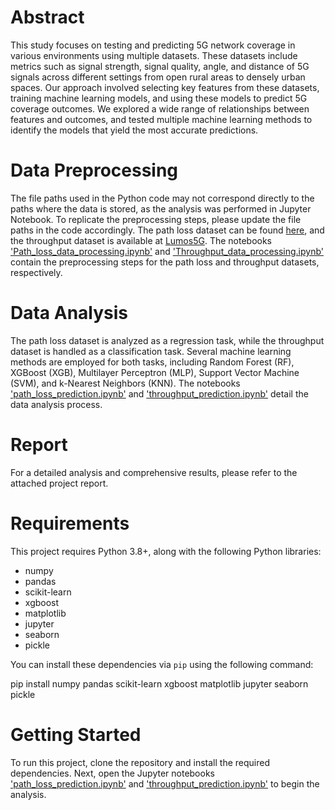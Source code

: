 # Abstract

This study focuses on testing and predicting 5G network coverage in various environments using multiple datasets. These datasets include metrics such as signal strength, signal quality, angle, and distance of 5G signals across different settings from open rural areas to densely urban spaces. Our approach involved selecting key features from these datasets, training machine learning models, and using these models to predict 5G coverage outcomes. We explored a wide range of relationships between features and outcomes, and tested multiple machine learning methods to identify the models that yield the most accurate predictions.

# Data Preprocessing

The file paths used in the Python code may not correspond directly to the paths where the data is stored, as the analysis was performed in Jupyter Notebook. To replicate the preprocessing steps, please update the file paths in the code accordingly. The path loss dataset can be found [here](https://c4science.ch/rBFMEASDATAMIDBAND41db885a85631e6ad391b56f34a04205dca0c33c#change-oIXzSc44CSCi), and the throughput dataset is available at [Lumos5G](https://lumos5g.umn.edu/). The notebooks ['Path_loss_data_processing.ipynb'](./Path_loss_data_processing.ipynb) and ['Throughput_data_processing.ipynb'](./Throughput_data_processing.ipynb) contain the preprocessing steps for the path loss and throughput datasets, respectively.

# Data Analysis

The path loss dataset is analyzed as a regression task, while the throughput dataset is handled as a classification task. Several machine learning methods are employed for both tasks, including Random Forest (RF), XGBoost (XGB), Multilayer Perceptron (MLP), Support Vector Machine (SVM), and k-Nearest Neighbors (KNN). The notebooks ['path_loss_prediction.ipynb'](./path_loss_prediction.ipynb) and ['throughput_prediction.ipynb'](./throughput_prediction.ipynb) detail the data analysis process.

# Report

For a detailed analysis and comprehensive results, please refer to the attached project report.

# Requirements

This project requires Python 3.8+, along with the following Python libraries:

- numpy
- pandas
- scikit-learn
- xgboost
- matplotlib
- jupyter
- seaborn
- pickle

You can install these dependencies via `pip` using the following command:

pip install numpy pandas scikit-learn xgboost matplotlib jupyter seaborn pickle


# Getting Started
To run this project, clone the repository and install the required dependencies.
Next, open the Jupyter notebooks ['path_loss_prediction.ipynb'](./path_loss_prediction.ipynb) and ['throughput_prediction.ipynb'](./throughput_prediction.ipynb) to begin the analysis.
